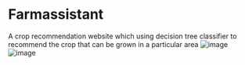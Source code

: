 # Farmassistant
A crop recommendation website which using decision tree classifier to recommend the crop that can be grown in a particular area
![image](https://user-images.githubusercontent.com/78313062/222263231-0ea56034-0fde-47e3-94b6-0ea1507cd69a.png)
![image](https://user-images.githubusercontent.com/78313062/222262876-8103a129-8fb6-49f3-bdc2-846a1420f793.png)

